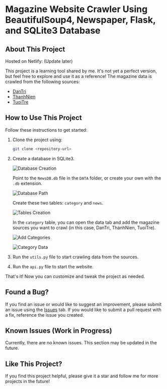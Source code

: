 # Magazine Website Crawler Using BeautifulSoup4, Newspaper, Flask, and SQLite3 Database

## About This Project

Hosted on Netlify: (Update later)

This project is a learning tool shared by me. It's not yet a perfect version, but feel free to explore and use it as a reference! The magazine data is crawled from the following sources:
- [DanTri](https://dantri.com.vn/)
- [ThanhNien](https://thanhnien.vn/)
- [TuoiTre](https://tuoitre.vn/)

## How to Use This Project

Follow these instructions to get started:

1. Clone the project using:
    ```sh
    git clone <repository-url>
    ```
2. Create a database in SQLite3.
   
   ![Database Creation](https://github.com/hieultph/magazine-web-crawler/assets/136618059/001513f6-9eef-4f36-b832-72c81b9e9dc0)
   
   Point to the `NewsDB.db` file in the `DATA` folder, or create your own with the `.db` extension.
   
   ![Database Path](https://github.com/hieultph/magazine-web-crawler/assets/136618059/75db24f9-9d8d-4ec6-833c-3bc3c781f8ba)
   
   Create these two tables: `category` and `news`.
   
   ![Tables Creation](https://github.com/hieultph/magazine-web-crawler/assets/136618059/fe6df5e3-d91f-4786-9c87-1dca2278ae80)
   
   In the `category` table, you can open the data tab and add the magazine sources you want to crawl (in this case, DanTri, ThanhNien, TuoiTre).
   
   ![Add Categories](https://github.com/hieultph/magazine-web-crawler/assets/136618059/b26707a5-7485-4c12-9aca-9d609485ee13)
   
   ![Category Data](https://github.com/hieultph/magazine-web-crawler/assets/136618059/58c8964d-4dea-4be9-b77e-798a13461637)

3. Run the `utils.py` file to start crawling data from the sources.
4. Run the `api.py` file to start the website.

That's it! Now you can customize and tweak the project as needed.

## Found a Bug?

If you find an issue or would like to suggest an improvement, please submit an issue using the [Issues](https://github.com/hieultph/magazine-web-crawler/issues) tab. If you would like to submit a pull request with a fix, reference the issue you created.

## Known Issues (Work in Progress)

Currently, there are no known issues. This section may be updated in the future.

## Like This Project?

If you find this project helpful, please give it a star and follow me for more projects in the future!

